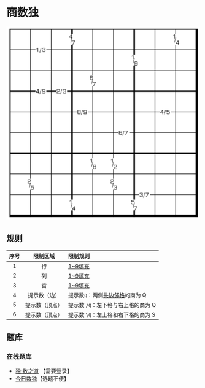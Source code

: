 # 商数独
<!-- START doctoc generated TOC please keep comment here to allow auto update -->
<!-- DON'T EDIT THIS SECTION, INSTEAD RE-RUN doctoc TO UPDATE -->

<!-- END doctoc generated TOC please keep comment here to allow auto update -->

![题](../../../../images/sudoku/商数独.png)

## 规则

| 序号  |  限制区域   | 限制规则                  |
|:---:|:-------:|:----------------------|
|  1  |    行    | [1~9填充]               |
|  2  |    列    | [1~9填充]               |
|  3  |    宫    | [1~9填充]               |
|  4  | 提示数（边）  | 提示数`Q`：两侧[共边邻格]的商为 Q  |
|  5  | 提示数（顶点） | 提示数 `/Q`：左下格与右上格的商为 Q |
|  6  | 提示数（顶点） | 提示数 `\Q`：左上格和右下格的商为 S |

## 题库

### 在线题库

- [独·数之道](http://www.sudokufans.org.cn/lx/game.index.php?type=98) 【需要登录】
- [今日数独]【选题不便】

[1~9填充]: ../../../../rules/rules.md#1to9填充

[共边邻格]: ../../../../rules/rules.md#共边邻格

[今日数独]: https://cn.sudoku.today/g-quotients-sudoku/
